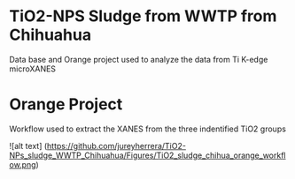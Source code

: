 TiO2-NPS Sludge from WWTP from Chihuahua
=============================

Data base and Orange project used to analyze the data from Ti K-edge microXANES

Orange Project 
===================

Workflow used to extract the XANES from the three indentified TiO2 groups

![alt text] (https://github.com/jureyherrera/TiO2-NPs_sludge_WWTP_Chihuahua/Figures/TiO2_sludge_chihua_orange_workflow.png)
